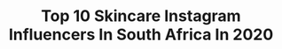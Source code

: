 ---
title: Top 10 Skincare Instagram Influencers In South Africa In 2020
description: >-
  Find top skincare Instagram influencers in South Africa in 2020. Most popular hashtags: #skincare #sunset #lockdown2020 #beauty.
platform: Instagram
profiles:
  - username: "diariesofanislandergirl"
    fullname: >-
      ZAINAH | LIFESTYLE BLOGGER
    location: "South Africa"
    followers: 8945
    engagement: 828
    commentsToLikes: 0.029388
    id: ck5hqose9tghk0i11u4gxah0n
    verified: false
    hashtags: "#threadingeyebrows, #facialrazor, #skincareaddict, #egglessmarblecake"
  - username: "undermyskinza"
    fullname: >-
      Candice H 🌸💋
    location: "South Africa"
    followers: 2549
    engagement: 1149
    commentsToLikes: 0.313079
    id: ck5zp0m18rr6k0i141ma6xoev
    verified: false
    hashtags: "#versed, #skinrepublic, #sleeptight, #bronzerstick"
  - username: "thelastmaharaja"
    fullname: >-
      Jiveshen Moodley
    location: "South Africa"
    followers: 9814
    engagement: 808
    commentsToLikes: 0.040567
    id: ckap3qdwx43sz0i78nxp0ygj3
    verified: false
    hashtags: "#styleboy, #teamsaint, #dragmakeup, #balletboy"
  - username: "bryni"
    fullname: >-
      bryni
    location: "South Africa"
    followers: 8567
    engagement: 645
    commentsToLikes: 0.031181
    id: ck8szhgtyogoq0j78scniec00
    verified: false
    hashtags: "#tomhanksalwaysknowsbest, #35mm, #longdistance, #capetown"
  - username: "lerato_lefafa"
    fullname: >-
      TRAVEL & WELLNESS
    location: "South Africa"
    followers: 26295
    engagement: 100
    commentsToLikes: 0.189848
    id: ck55k3bbkycz80i11339j6mt2
    verified: false
    hashtags: "#face, #almonds, #shelleytaylordesigns, #skincareroutine"
  - username: "kissblushandtell"
    fullname: >-
      KISS, BLUSH & TELL
    location: "South Africa"
    followers: 37394
    engagement: 254
    commentsToLikes: 0.070006
    id: ck5q8fzye5ztx0i11tha1d1zz
    verified: false
    hashtags: "#kbtmademedoit, #ad, #retinolrules, #skinrepublic"
  - username: "rochelle_vv"
    fullname: >-
      Rochelle van Vuuren
    location: "South Africa"
    followers: 19007
    engagement: 788
    commentsToLikes: 0.089776
    id: ck5hhf70v7wkh0i11u0bw6tpu
    verified: false
    hashtags: "#ifbbsa, #5coursemeal, #photoinspo, #healthy"
  - username: "yolandasog"
    fullname: >-
      Yolanda
    location: "South Africa"
    followers: 32887
    engagement: 1902
    commentsToLikes: 0.011605
    id: ckap7l196kj400i781mnipdsy
    verified: false
    hashtags: "#clearskin, #skin, #skincare, #skingoals"
  - username: "daniella_thibault"
    fullname: >-
      Daniella Zainette Thibault
    location: "South Africa"
    followers: 27615
    engagement: 126
    commentsToLikes: 0.300718
    id: ck5zm4eyblvn20i149l5nh9oa
    verified: false
    hashtags: "#music, #onlinemarketing, #boredinthehouse, #bossbabequotes"
  - username: "lunatic_xoxo_"
    fullname: >-
      Luna Lubbe
    location: "South Africa"
    followers: 57568
    engagement: 294
    commentsToLikes: 0.029364
    id: ck5bziyqwr8kv0i11gf9d86bw
    verified: false
    hashtags: "#resting, #mess, #simple, #happydays"
---